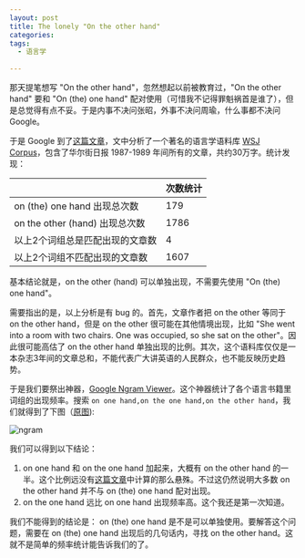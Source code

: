 ```yaml
---
layout: post
title: The lonely "On the other hand"
categories: 
tags:
  - 语言学
  
---
```

那天提笔想写 "On the other hand"，忽然想起以前被教育过，"On the other hand" 要和 "On (the) one hand" 配对使用（可惜我不记得罪魁祸首是谁了），但是总觉得有点不妥。于是内事不决问张昭，外事不决问周瑜，什么事都不决问 Google。

于是 Google 到了[这篇文章](http://languagelog.ldc.upenn.edu/nll/?p=4573)，文中分析了一个著名的语言学语料库 [WSJ Corpus](http://www.ldc.upenn.edu/Catalog/CatalogEntry.jsp?catalogId=LDC2000T43)，包含了华尔街日报 1987-1989 年间所有的文章，共约30万字。统计发现：

||次数统计|
| --- | --- |
| on (the) one hand 出现总次数 | 179 |
| on the other (hand) 出现总次数 | 1786 |
| 以上2个词组总是匹配出现的文章数 | 4 |
| 以上2个词组不匹配出现的文章数 | 1607 |

基本结论就是，on the other (hand) 可以单独出现，不需要先使用 "On (the) one hand"。

需要指出的是，以上分析是有 bug 的。首先，文章作者把 on the other 等同于 on the other hand，但是 on the other 很可能在其他情境出现，比如 "She went into a room with two chairs. One was occupied, so she sat on the other"。因此很可能高估了 on the other hand 单独出现的比例。其次，这个语料库仅仅是一本杂志3年间的文章总和，不能代表广大讲英语的人民群众，也不能反映历史趋势。

于是我们要祭出神器，[Google Ngram Viewer](http://books.google.com/ngrams)。这个神器统计了各个语言书籍里词组的出现频率。搜索 `on one hand,on the one hand,on the other hand`，我们就得到了下图（[原图](http://books.google.com/ngrams/graph?content=on+one+hand%2C+on+the+one+hand%2C+on+the+other+hand&amp;year_start=1800&amp;year_end=2000&amp;corpus=15&amp;smoothing=0&amp;share=)):

![ngram](https://dl.dropboxusercontent.com/u/308058/blogimages/2013/07/ngram_on_the_other_hand.png)

我们可以得到以下结论：

1. on one hand 和 on the one hand 加起来，大概有 on the other hand 的一半。这个比例远没有[这篇文章](http://languagelog.ldc.upenn.edu/nll/?p=4573)中计算的那么悬殊。不过这仍然说明大多数 on the other hand 并不与 on (the) one hand 配对出现。
2. on the one hand 远比 on one hand 出现频率高。这个我还是第一次知道。

我们不能得到的结论是：
on (the) one hand 是不是可以单独使用。要解答这个问题，需要在 on (the) one hand 出现后的几句话内，寻找 on the other hand。这就不是简单的频率统计能告诉我们的了。
